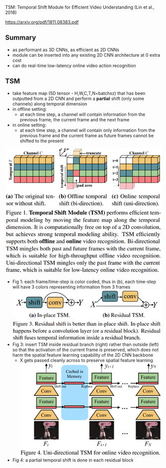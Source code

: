 TSM: Temporal Shift Module for Efficient Video Understanding (Lin et al., 2018)

https://arxiv.org/pdf/1811.08383.pdf

## Summary
- as performant as 3D CNNs, as efficient as 2D CNNs
- module can be inserted into any existing 2D CNN architecture at 0 extra cost
- can do real-time low-latency online video action recognition
## TSM
- take feature map (5D tensor - H,W,C,T,N=batchsz) that has been outputted from a 2D CNN and perform a **partial** shift (only some channels) along temporal dimension
- in offline setting:
	- at each time step, a channel will contain information from the previous frame, the current frame and the next frame
- in online setting:
	- at each time step, a channel will contain only information from the previous frame and the current frame as future frames cannot be shifted to the present
 
![](../../../images/Pasted%20image%204337229.png)
- Fig 1: each frame/time-step is color coded, thus in (b), each time-step will have 3 colors representing information from 3 frames
![](../../../images/Pasted%20image%205228432.png)
- Fig 3: insert TSM inside residual branch (right) rather than outside (left) so that the activation of the current frame is preserved, which does not harm the spatial feature learning capability of the 2D CNN backbone
	- X gets passed cleanly across to preserve spatial feature learning
![](../../../images/Pasted%20image%205525648.png)
- Fig 4: a partial temporal shift is done in each residual block